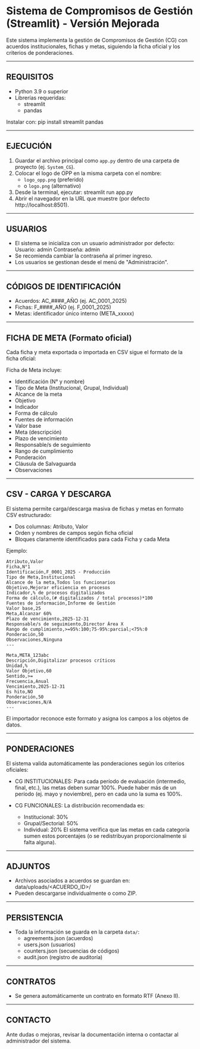 Sistema de Compromisos de Gestión (Streamlit) - Versión Mejorada
================================================================

Este sistema implementa la gestión de Compromisos de Gestión (CG) con acuerdos institucionales,
fichas y metas, siguiendo la ficha oficial y los criterios de ponderaciones.

------------------------------------------------
REQUISITOS
------------------------------------------------
- Python 3.9 o superior
- Librerías requeridas:
    * streamlit
    * pandas

Instalar con:
    pip install streamlit pandas

------------------------------------------------
EJECUCIÓN
------------------------------------------------
1. Guardar el archivo principal como `app.py` dentro de una carpeta de proyecto (ej. `System_CG`).
2. Colocar el logo de OPP en la misma carpeta con el nombre:
     - `logo_opp.png`   (preferido)
     - o `logo.png`     (alternativo)
3. Desde la terminal, ejecutar:
     streamlit run app.py
4. Abrir el navegador en la URL que muestre (por defecto http://localhost:8501).

------------------------------------------------
USUARIOS
------------------------------------------------
- El sistema se inicializa con un usuario administrador por defecto:
    Usuario: admin
    Contraseña: admin
- Se recomienda cambiar la contraseña al primer ingreso.
- Los usuarios se gestionan desde el menú de "Administración".

------------------------------------------------
CÓDIGOS DE IDENTIFICACIÓN
------------------------------------------------
- Acuerdos: AC_####_AÑO (ej. AC_0001_2025)
- Fichas:   F_####_AÑO (ej. F_0001_2025)
- Metas:    identificador único interno (META_xxxxx)

------------------------------------------------
FICHA DE META (Formato oficial)
------------------------------------------------
Cada ficha y meta exportada o importada en CSV sigue el formato de la ficha oficial:

Ficha de Meta incluye:
  - Identificación (N° y nombre)
  - Tipo de Meta (Institucional, Grupal, Individual)
  - Alcance de la meta
  - Objetivo
  - Indicador
  - Forma de cálculo
  - Fuentes de información
  - Valor base
  - Meta (descripción)
  - Plazo de vencimiento
  - Responsable/s de seguimiento
  - Rango de cumplimiento
  - Ponderación
  - Cláusula de Salvaguarda
  - Observaciones

------------------------------------------------
CSV - CARGA Y DESCARGA
------------------------------------------------
El sistema permite carga/descarga masiva de fichas y metas en formato CSV estructurado:

- Dos columnas: Atributo, Valor
- Orden y nombres de campos según ficha oficial
- Bloques claramente identificados para cada Ficha y cada Meta

Ejemplo:

    Atributo,Valor
    Ficha,N°1
    Identificación,F_0001_2025 - Producción
    Tipo de Meta,Institucional
    Alcance de la meta,Todos los funcionarios
    Objetivo,Mejorar eficiencia en procesos
    Indicador,% de procesos digitalizados
    Forma de cálculo,(# digitalizados / total procesos)*100
    Fuentes de información,Informe de Gestión
    Valor base,25
    Meta,Alcanzar 60%
    Plazo de vencimiento,2025-12-31
    Responsable/s de seguimiento,Director Área X
    Rango de cumplimiento,>=95%:100;75-95%:parcial;<75%:0
    Ponderación,50
    Observaciones,Ninguna
    ---

    Meta,META_123abc
    Descripción,Digitalizar procesos críticos
    Unidad,%
    Valor Objetivo,60
    Sentido,>=
    Frecuencia,Anual
    Vencimiento,2025-12-31
    Es hito,NO
    Ponderación,50
    Observaciones,N/A
    ---

El importador reconoce este formato y asigna los campos a los objetos de datos.

------------------------------------------------
PONDERACIONES
------------------------------------------------
El sistema valida automáticamente las ponderaciones según los criterios oficiales:

- CG INSTITUCIONALES:
  Para cada período de evaluación (intermedio, final, etc.), las metas deben sumar 100%.
  Puede haber más de un período (ej. mayo y noviembre), pero en cada uno la suma es 100%.

- CG FUNCIONALES:
  La distribución recomendada es:
    * Institucional: 30%
    * Grupal/Sectorial: 50%
    * Individual: 20%
  El sistema verifica que las metas en cada categoría sumen estos porcentajes (o se redistribuyan proporcionalmente si falta alguna).

------------------------------------------------
ADJUNTOS
------------------------------------------------
- Archivos asociados a acuerdos se guardan en: data/uploads/<ACUERDO_ID>/
- Pueden descargarse individualmente o como ZIP.

------------------------------------------------
PERSISTENCIA
------------------------------------------------
- Toda la información se guarda en la carpeta `data/`:
    * agreements.json   (acuerdos)
    * users.json        (usuarios)
    * counters.json     (secuencias de códigos)
    * audit.json        (registro de auditoría)

------------------------------------------------
CONTRATOS
------------------------------------------------
- Se genera automáticamente un contrato en formato RTF (Anexo II).

------------------------------------------------
CONTACTO
------------------------------------------------
Ante dudas o mejoras, revisar la documentación interna o contactar al administrador del sistema.
